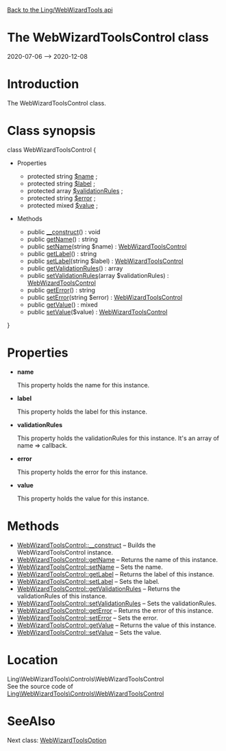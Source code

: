 [Back to the Ling/WebWizardTools api](https://github.com/lingtalfi/WebWizardTools/blob/master/doc/api/Ling/WebWizardTools.md)



The WebWizardToolsControl class
================
2020-07-06 --> 2020-12-08






Introduction
============

The WebWizardToolsControl class.



Class synopsis
==============


class <span class="pl-k">WebWizardToolsControl</span>  {

- Properties
    - protected string [$name](#property-name) ;
    - protected string [$label](#property-label) ;
    - protected array [$validationRules](#property-validationRules) ;
    - protected string [$error](#property-error) ;
    - protected mixed [$value](#property-value) ;

- Methods
    - public [__construct](https://github.com/lingtalfi/WebWizardTools/blob/master/doc/api/Ling/WebWizardTools/Controls/WebWizardToolsControl/__construct.md)() : void
    - public [getName](https://github.com/lingtalfi/WebWizardTools/blob/master/doc/api/Ling/WebWizardTools/Controls/WebWizardToolsControl/getName.md)() : string
    - public [setName](https://github.com/lingtalfi/WebWizardTools/blob/master/doc/api/Ling/WebWizardTools/Controls/WebWizardToolsControl/setName.md)(string $name) : [WebWizardToolsControl](https://github.com/lingtalfi/WebWizardTools/blob/master/doc/api/Ling/WebWizardTools/Controls/WebWizardToolsControl.md)
    - public [getLabel](https://github.com/lingtalfi/WebWizardTools/blob/master/doc/api/Ling/WebWizardTools/Controls/WebWizardToolsControl/getLabel.md)() : string
    - public [setLabel](https://github.com/lingtalfi/WebWizardTools/blob/master/doc/api/Ling/WebWizardTools/Controls/WebWizardToolsControl/setLabel.md)(string $label) : [WebWizardToolsControl](https://github.com/lingtalfi/WebWizardTools/blob/master/doc/api/Ling/WebWizardTools/Controls/WebWizardToolsControl.md)
    - public [getValidationRules](https://github.com/lingtalfi/WebWizardTools/blob/master/doc/api/Ling/WebWizardTools/Controls/WebWizardToolsControl/getValidationRules.md)() : array
    - public [setValidationRules](https://github.com/lingtalfi/WebWizardTools/blob/master/doc/api/Ling/WebWizardTools/Controls/WebWizardToolsControl/setValidationRules.md)(array $validationRules) : [WebWizardToolsControl](https://github.com/lingtalfi/WebWizardTools/blob/master/doc/api/Ling/WebWizardTools/Controls/WebWizardToolsControl.md)
    - public [getError](https://github.com/lingtalfi/WebWizardTools/blob/master/doc/api/Ling/WebWizardTools/Controls/WebWizardToolsControl/getError.md)() : string
    - public [setError](https://github.com/lingtalfi/WebWizardTools/blob/master/doc/api/Ling/WebWizardTools/Controls/WebWizardToolsControl/setError.md)(string $error) : [WebWizardToolsControl](https://github.com/lingtalfi/WebWizardTools/blob/master/doc/api/Ling/WebWizardTools/Controls/WebWizardToolsControl.md)
    - public [getValue](https://github.com/lingtalfi/WebWizardTools/blob/master/doc/api/Ling/WebWizardTools/Controls/WebWizardToolsControl/getValue.md)() : mixed
    - public [setValue](https://github.com/lingtalfi/WebWizardTools/blob/master/doc/api/Ling/WebWizardTools/Controls/WebWizardToolsControl/setValue.md)($value) : [WebWizardToolsControl](https://github.com/lingtalfi/WebWizardTools/blob/master/doc/api/Ling/WebWizardTools/Controls/WebWizardToolsControl.md)

}




Properties
=============

- <span id="property-name"><b>name</b></span>

    This property holds the name for this instance.
    
    

- <span id="property-label"><b>label</b></span>

    This property holds the label for this instance.
    
    

- <span id="property-validationRules"><b>validationRules</b></span>

    This property holds the validationRules for this instance.
    It's an array of name => callback.
    
    

- <span id="property-error"><b>error</b></span>

    This property holds the error for this instance.
    
    

- <span id="property-value"><b>value</b></span>

    This property holds the value for this instance.
    
    



Methods
==============

- [WebWizardToolsControl::__construct](https://github.com/lingtalfi/WebWizardTools/blob/master/doc/api/Ling/WebWizardTools/Controls/WebWizardToolsControl/__construct.md) &ndash; Builds the WebWizardToolsControl instance.
- [WebWizardToolsControl::getName](https://github.com/lingtalfi/WebWizardTools/blob/master/doc/api/Ling/WebWizardTools/Controls/WebWizardToolsControl/getName.md) &ndash; Returns the name of this instance.
- [WebWizardToolsControl::setName](https://github.com/lingtalfi/WebWizardTools/blob/master/doc/api/Ling/WebWizardTools/Controls/WebWizardToolsControl/setName.md) &ndash; Sets the name.
- [WebWizardToolsControl::getLabel](https://github.com/lingtalfi/WebWizardTools/blob/master/doc/api/Ling/WebWizardTools/Controls/WebWizardToolsControl/getLabel.md) &ndash; Returns the label of this instance.
- [WebWizardToolsControl::setLabel](https://github.com/lingtalfi/WebWizardTools/blob/master/doc/api/Ling/WebWizardTools/Controls/WebWizardToolsControl/setLabel.md) &ndash; Sets the label.
- [WebWizardToolsControl::getValidationRules](https://github.com/lingtalfi/WebWizardTools/blob/master/doc/api/Ling/WebWizardTools/Controls/WebWizardToolsControl/getValidationRules.md) &ndash; Returns the validationRules of this instance.
- [WebWizardToolsControl::setValidationRules](https://github.com/lingtalfi/WebWizardTools/blob/master/doc/api/Ling/WebWizardTools/Controls/WebWizardToolsControl/setValidationRules.md) &ndash; Sets the validationRules.
- [WebWizardToolsControl::getError](https://github.com/lingtalfi/WebWizardTools/blob/master/doc/api/Ling/WebWizardTools/Controls/WebWizardToolsControl/getError.md) &ndash; Returns the error of this instance.
- [WebWizardToolsControl::setError](https://github.com/lingtalfi/WebWizardTools/blob/master/doc/api/Ling/WebWizardTools/Controls/WebWizardToolsControl/setError.md) &ndash; Sets the error.
- [WebWizardToolsControl::getValue](https://github.com/lingtalfi/WebWizardTools/blob/master/doc/api/Ling/WebWizardTools/Controls/WebWizardToolsControl/getValue.md) &ndash; Returns the value of this instance.
- [WebWizardToolsControl::setValue](https://github.com/lingtalfi/WebWizardTools/blob/master/doc/api/Ling/WebWizardTools/Controls/WebWizardToolsControl/setValue.md) &ndash; Sets the value.





Location
=============
Ling\WebWizardTools\Controls\WebWizardToolsControl<br>
See the source code of [Ling\WebWizardTools\Controls\WebWizardToolsControl](https://github.com/lingtalfi/WebWizardTools/blob/master/Controls/WebWizardToolsControl.php)



SeeAlso
==============
Next class: [WebWizardToolsOption](https://github.com/lingtalfi/WebWizardTools/blob/master/doc/api/Ling/WebWizardTools/Controls/WebWizardToolsOption.md)<br>
